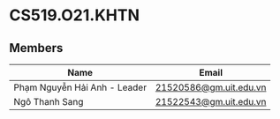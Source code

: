# CS519.O21.KHTN
## Members

| Name                         | Email                  |
| ---------------------------- | ---------------------- |
| Phạm Nguyễn Hải Anh - Leader | 21520586@gm.uit.edu.vn |
| Ngô Thanh Sang               | 21522543@gm.uit.edu.vn |
